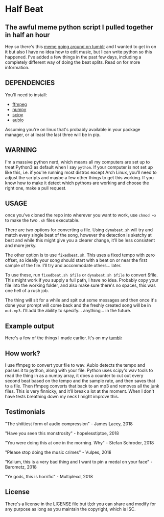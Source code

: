 # Half Beat
## The awful meme python script I pulled together in half an hour

Hey so there's this [meme going around on
tumblr](http://spudislander.tumblr.com/post/171620330836/every-second-beat-of-sail-by-awolnation-you)
and I wanted to get in on it but also I have no idea how to edit music, but I
can write python so this happened. I've added a few things in the past few days,
including a completely different way of doing the beat splits. Read on for more
information.

## DEPENDENCIES
You'll need to install:
* [ffmpeg](https://www.ffmpeg.org/)
* [numpy](https://github.com/aubio/aubio)
* [scipy](https://www.scipy.org/)
* [aubio](http://www.numpy.org/)

Assuming you're on linux that's probably available in your package manager, or
at least the last three will be in pip.

## WARNING
I'm a massive python nerd, which means all my computers are set up to treat
Python3 as default when I say `python`. If your computer is not set up like
this, i.e. if you're running most distros except Arch Linux, you'll need to
adjust the scripts and maybe a few other things to get this working. If you know
how to make it detect which pythons are working and choose the right one, make a
pull request.

## USAGE
once you've cloned the repo into wherever you want to work, use `chmod +x` to
make the two `.sh` files executable.

There are two options for converting a file. Using `dynabeat.sh` will try and
match every single beat of the song, however the detection is sketchy at best
and while this might give you a clearer change, it'll be less consistent and
more jerky.

The other option is to use `fixedbeat.sh`. This uses a fixed tempo with zero
offset, so ideally your song should start with a beat on or near the first
sample of the file. I'll try and accommodate others... later.

To use these, run `fixedbeat.sh $file` or `dynabeat.sh $file` to convert $file.
This might work if you supply a full path, I have no idea. Probably copy your file
into the working folder, and also make sure there's no spaces, this was one hell
of a rush job.

The thing will sit for a while and spit out some messages and then once it's
done your prompt will come back and the freshly created song will be in
`out.mp3`. I'll add the ability to specify... anything... in the future.

## Example output
Here's a few of the things I made earlier. It's on my [tumblr](www.andmaybegayer.tumblr.com/tagged/EverySecondBeat)

## How work?
I use ffmpeg to convert your file to wav. Aubio detects the tempo and passes it
to python, along with your file. Python uses scipy's wav tools to read the thing
in as a numpy array, it does a counter to cut out every second beat based on the
tempo and the sample rate, and then saves that to a file. Then ffmpeg converts
that back to an mp3 and removes all the junk files. This is very finnicky, and
it'll break a lot at the moment. When I don't have tests breathing down my neck
I might improve this.

## Testimonials
"The shittiest form of audio compression" - James Lacey, 2018

"Have you seen this monstrosity" - hopelesstiptoe, 2018

"You were doing this at one in the morning. Why" - Stefan Schroder, 2018

"Please stop doing the music crimes" - Vulpes, 2018

"Kalium, this is a very bad thing and I want to pin a medal on your face" - Barometz, 2018

"Ye gods, this is horrific" - Multiplexd, 2018

## License
There's a license in the LICENSE file but tl;dr you can share and modify for any
purpose as long as you maintain the copyright, which is ISC.
